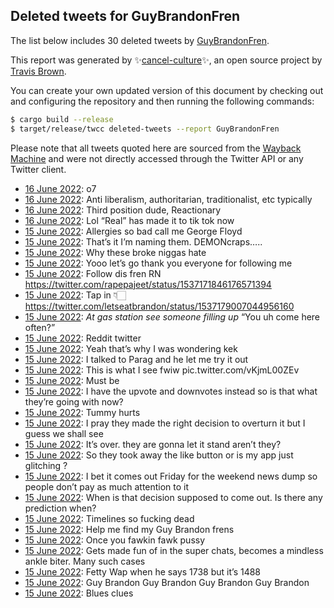 ## Deleted tweets for GuyBrandonFren

The list below includes 30 deleted tweets by
[GuyBrandonFren](https://twitter.com/GuyBrandonFren).



This report was generated by ✨[cancel-culture](https://github.com/travisbrown/cancel-culture)✨,
an open source project by [Travis Brown](https://twitter.com/travisbrown).

You can create your own updated version of this document by checking out and configuring the
repository and then running the following commands:

```bash
$ cargo build --release
$ target/release/twcc deleted-tweets --report GuyBrandonFren
```

Please note that all tweets quoted here are sourced from the
[Wayback Machine](https://web.archive.org) and were not directly accessed through the Twitter API or
any Twitter client.

* [16 June 2022](https://web.archive.org/web/20220616033635/https://twitter.com/GuyBrandonFren/status/1537277803766349824): o7 <!--1537277803766349824-->
* [16 June 2022](https://web.archive.org/web/20220616015313/https://twitter.com/GuyBrandonFren/status/1537251813627396097): Anti liberalism, authoritarian, traditionalist, etc typically <!--1537251813627396097-->
* [16 June 2022](https://web.archive.org/web/20220616015027/https://twitter.com/GuyBrandonFren/status/1537251090579832833): Third position dude, Reactionary <!--1537251090579832833-->
* [16 June 2022](https://web.archive.org/web/20220616012950/https://twitter.com/GuyBrandonFren/status/1537246006193967104): Lol “Real” has made it to tik tok now <!--1537246006193967104-->
* [15 June 2022](https://web.archive.org/web/20220615222112/https://twitter.com/GuyBrandonFren/status/1537198516275187719): Allergies so bad call me George Floyd <!--1537198516275187719-->
* [15 June 2022](https://web.archive.org/web/20220615221109/https://twitter.com/GuyBrandonFren/status/1537195965043593216): That’s it I’m naming them. DEMONcraps….. <!--1537195965043593216-->
* [15 June 2022](https://web.archive.org/web/20220615220104/https://twitter.com/GuyBrandonFren/status/1537193237986803712): Why these broke niggas hate <!--1537193237986803712-->
* [15 June 2022](https://web.archive.org/web/20220615215930/https://twitter.com/GuyBrandonFren/status/1537192889532530689): Yooo let’s go thank you everyone for following me <!--1537192889532530689-->
* [15 June 2022](https://web.archive.org/web/20220615211044/https://twitter.com/GuyBrandonFren/status/1537180756765597696): Follow dis fren RN https://twitter.com/rapepajeet/status/1537171846176571394 <!--1537180756765597696-->
* [15 June 2022](https://web.archive.org/web/20220615211053/https://twitter.com/GuyBrandonFren/status/1537180660988780544): Tap in 👇🏻 https://twitter.com/letseatbrandon/status/1537179007044956160 <!--1537180660988780544-->
* [15 June 2022](https://web.archive.org/web/20220615210942/https://twitter.com/GuyBrandonFren/status/1537180386396094466): *At gas station*  *see someone filling up* “You uh come here often?” <!--1537180386396094466-->
* [15 June 2022](https://web.archive.org/web/20220615174339/https://twitter.com/GuyBrandonFren/status/1537128573634592777): Reddit twitter <!--1537128618375229445-->
* [15 June 2022](https://web.archive.org/web/20220615174339/https://twitter.com/GuyBrandonFren/status/1537128573634592777): Yeah that’s why I was wondering kek <!--1537128573634592777-->
* [15 June 2022](https://web.archive.org/web/20220615174323/https://twitter.com/GuyBrandonFren/status/1537128506622099456): I talked to Parag and he let me try it out <!--1537128506622099456-->
* [15 June 2022](https://web.archive.org/web/20220615173901/https://twitter.com/GuyBrandonFren/status/1537127394510880770): This is what I see fwiw pic.twitter.com/vKjmL00ZEv <!--1537127394510880770-->
* [15 June 2022](https://web.archive.org/web/20220615173533/https://twitter.com/GuyBrandonFren/status/1537126342050959360): Must be <!--1537126438192746497-->
* [15 June 2022](https://web.archive.org/web/20220615173533/https://twitter.com/GuyBrandonFren/status/1537126342050959360): I have the upvote and downvotes instead so is that what they’re going with now? <!--1537126342050959360-->
* [15 June 2022](https://web.archive.org/web/20220615173407/https://twitter.com/GuyBrandonFren/status/1537126060650811394): Tummy hurts <!--1537126060650811394-->
* [15 June 2022](https://web.archive.org/web/20220615173033/https://twitter.com/GuyBrandonFren/status/1537125108573163520): I pray they made the right decision to overturn it but I guess we shall see <!--1537125108573163520-->
* [15 June 2022](https://web.archive.org/web/20220615172745/https://twitter.com/GuyBrandonFren/status/1537124381096288256): It’s over. they are gonna let it stand aren’t they? <!--1537124381096288256-->
* [15 June 2022](https://web.archive.org/web/20220615172737/https://twitter.com/GuyBrandonFren/status/1537124253413347329): So they took away the like button or is my app just glitching ? <!--1537124253413347329-->
* [15 June 2022](https://web.archive.org/web/20220615173417/https://twitter.com/GuyBrandonFren/status/1537124141521850369): I bet it comes out Friday for the weekend news dump so people don’t pay as much attention to it <!--1537124141521850369-->
* [15 June 2022](https://web.archive.org/web/20220615173132/https://twitter.com/GuyBrandonFren/status/1537123729431478277): When is that decision supposed to come out. Is there any prediction when? <!--1537123729431478277-->
* [15 June 2022](https://web.archive.org/web/20220615175558/https://twitter.com/GuyBrandonFren/status/1537122574336987140): Timelines so fucking dead <!--1537122574336987140-->
* [15 June 2022](https://web.archive.org/web/20220615170615/https://twitter.com/GuyBrandonFren/status/1537118726457155584): Help me find my Guy Brandon frens <!--1537118726457155584-->
* [15 June 2022](https://web.archive.org/web/20220615165708/https://twitter.com/GuyBrandonFren/status/1537116783957536770): Once you fawkin fawk pussy <!--1537116783957536770-->
* [15 June 2022](https://web.archive.org/web/20220615145649/https://twitter.com/GuyBrandonFren/status/1537086362788061184): Gets made fun of in the super chats, becomes a mindless ankle biter. Many such cases <!--1537086362788061184-->
* [15 June 2022](https://web.archive.org/web/20220615141520/https://twitter.com/GuyBrandonFren/status/1537074277119234049): Fetty Wap when he says 1738 but it’s 1488 <!--1537074277119234049-->
* [15 June 2022](https://web.archive.org/web/20220615133144/https://twitter.com/GuyBrandonFren/status/1537065117828820992): Guy Brandon Guy Brandon Guy Brandon Guy Brandon <!--1537065117828820992-->
* [15 June 2022](https://web.archive.org/web/20220615132340/https://twitter.com/GuyBrandonFren/status/1537062258852761600): Blues clues <!--1537062258852761600-->
